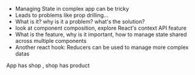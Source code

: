 - Managing State in complex app can be tricky 
- Leads to problems like prop drilling... 
- What is it? why is it a problem? what's the solution?
- look at component composition, explore React's context API feature 
- What is the feature, why is it important, how to manage state shared across multiple components 
- Another react hook: Reducers can be used to manage more complex datas


App has shop , shop has product 
